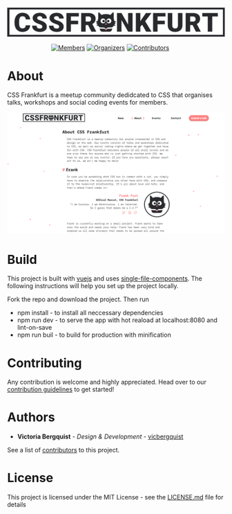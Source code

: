 ![Logo](docs/cssfrankfurt.png)

<div style="margin:auto;width:300px">
  
  [![Members](https://img.shields.io/badge/🐱%20members-%2B100-ff8282.svg?colorA=ff8282&colorB=292A2E)](https://www.meetup.com/cssfrankfurt/members/) [![Organizers](https://img.shields.io/badge/🤓%20organizers-3-292A2E.svg?colorA=ff8282&colorB=292A2E)](https://github.com/orgs/cssfrankfurt/people?utf8=✓&query=+role%3Aowner) [![Contributors](https://img.shields.io/github/contributors/cssfrankfurt/cssfrankfurt.de.svg?&label=😎%20contributors%20&colorA=ff8282&colorB=292A2E)](https://github.com/cssfrankfurt/cssfrankfurt.de/graphs/contributors)
</div>

# About

CSS Frankfurt is a meetup community dedidcated to CSS that organises talks, workshops and social coding events for members.

![Screenshot](docs/screenshot.png)
# Build

This project is built with [vuejs](https://vuejs.org) and uses [single-file-components](https://vuejs.org/v2/guide/single-file-components.html).
 The following instructions will help you set up the project locally.

Fork the repo and download the project. Then run
* npm install - to install all neccessary dependencies
* npm run dev - to serve the app with hot reaload at localhost:8080 and lint-on-save
* npm run buil - to build for production with minification

# Contributing

Any contribution is welcome and highly appreciated. Head over to our [contribution guidelines](docs/CONTRIBUTING.md) to get started!

# Authors

* **Victoria Bergquist** - *Design & Development* - [vicbergquist](https://github.com/vicbergquist)

See a list of [contributors](https://github.com/cssfrankfurt/cssfrankfurt.de/graphs/contributors) to this project.

# License

This project is licensed under the MIT License - see the [LICENSE.md](LICENSE.md) file for details
